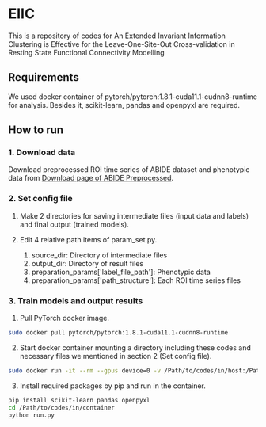 # EIIC
This is a repository of codes for An Extended Invariant Information Clustering is Effective for the Leave-One-Site-Out Cross-validation in Resting State Functional Connectivity Modelling

## Requirements
We used docker container of pytorch/pytorch:1.8.1-cuda11.1-cudnn8-runtime for analysis.
Besides it, scikit-learn, pandas and openpyxl are required.

## How to run

### 1. Download data
Download preprocessed ROI time series of ABIDE dataset and phenotypic data from [Download page of ABIDE Preprocessed](http://preprocessed-connectomes-project.org/abide/download.html).

### 2. Set config file
1. Make 2 directories for saving intermediate files (input data and labels) and final output (trained models).
2. Edit 4 relative path items of param_set.py.

    1. source_dir: Directory of intermediate files
    2. output_dir: Directory of result files
    3. preparation_params['label_file_path']: Phenotypic data
    4. preparation_params['path_structure']: Each ROI time series files

### 3. Train models and output results
1. Pull PyTorch docker image.
```bash
sudo docker pull pytorch/pytorch:1.8.1-cuda11.1-cudnn8-runtime
```
2. Start docker container mounting a directory including these codes and necessary files we mentioned in section 2 (Set config file).
```bash
sudo docker run -it --rm --gpus device=0 -v /Path/to/codes/in/host:/Path/to/codes/in/container pytorch/pytorch:1.8.1-cuda11.1-cudnn8-runtime
```

3. Install required packages by pip and run in the container.
```bash
pip install scikit-learn pandas openpyxl
cd /Path/to/codes/in/container
python run.py
```

